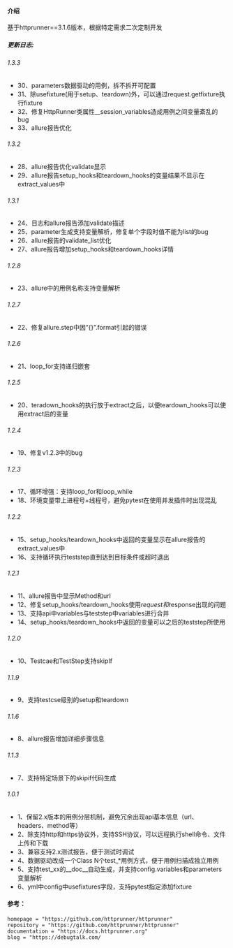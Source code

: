 #### 介绍

基于httprunner==3.1.6版本，根据特定需求二次定制开发

##### 更新日志:
###### 1.3.3
- 30、parameters数据驱动的用例，拆不拆开可配置
- 31、除usefixture(用于setup、teardown)外，可以通过request.getfixture执行fixture
- 32、修复HttpRunner类属性__session_variables造成用例之间变量紊乱的bug
- 33、allure报告优化
###### 1.3.2
- 28、allure报告优化validate显示
- 29、allure报告setup_hooks和teardown_hooks的变量结果不显示在extract_values中
###### 1.3.1
- 24、日志和allure报告添加validate描述
- 25、parameter生成支持变量解析，修复单个字段时值不能为list的bug
- 26、allure报告的validate_list优化
- 27、allure报告增加setup_hooks和teardown_hooks详情
###### 1.2.8
- 23、allure中的用例名称支持变量解析
###### 1.2.7
- 22、修复allure.step中因“{}”.format引起的错误
###### 1.2.6
- 21、loop_for支持递归嵌套
###### 1.2.5
- 20、teradown_hooks的执行放于extract之后，以便teardown_hooks可以使用extract后的变量
###### 1.2.4
- 19、修复v1.2.3中的bug
###### 1.2.3
- 17、循环增强：支持loop_for和loop_while
- 18、环境变量带上进程号+线程号，避免pytest在使用并发插件时出现混乱
###### 1.2.2
- 15、setup_hooks/teardown_hooks中返回的变量显示在allure报告的extract_values中
- 16、支持循环执行teststep直到达到目标条件或超时退出
###### 1.2.1
- 11、allure报告中显示Method和url
- 12、修复setup_hooks/teardown_hooks使用$request和$response出现的问题
- 13、支持api中variables与teststep中variables进行合并
- 14、setup_hooks/teardown_hooks中返回的变量可以之后的teststep所使用
###### 1.2.0
- 10、Testcae和TestStep支持skipIf
###### 1.1.9
- 9、支持testcse级别的setup和teardown
###### 1.1.6
- 8、allure报告增加详细步骤信息
###### 1.1.3
- 7、支持特定场景下的skipif代码生成
###### 1.0.1
- 1、保留2.x版本的用例分层机制，避免冗余出现api基本信息（url、headers、method等）
- 2、除支持http和https协议外，支持SSH协议，可以远程执行shell命令、文件上传和下载
- 3、兼容支持2.x测试报告，便于测试时调试
- 4、数据驱动改成一个Class N个test_*用例方式，便于用例扫描成独立用例
- 5、支持test_xx的__doc__自动生成，并支持config.variables和parameters变量解析
- 6、yml中config中usefixtures字段，支持pytest指定添加fixture

#### 参考：
```
homepage = "https://github.com/httprunner/httprunner"
repository = "https://github.com/httprunner/httprunner"
documentation = "https://docs.httprunner.org"
blog = "https://debugtalk.com/
```
